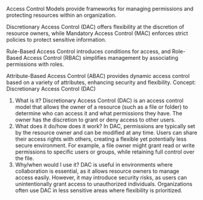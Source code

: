 Access Control Models provide frameworks for managing permissions and protecting 
resources within an organization. 

Discretionary Access Control (DAC) offers flexibility 
at the discretion of resource owners, while Mandatory Access Control (MAC) enforces 
strict policies to protect sensitive information. 

Rule-Based Access Control introduces 
conditions for access, and Role-Based Access Control (RBAC) simplifies 
management by associating permissions with roles.

Attribute-Based Access Control (ABAC) provides dynamic access control based on a variety of attributes, 
enhancing security and flexibility.
Concept: Discretionary Access Control (DAC)
1. What is it?
Discretionary Access Control (DAC) is an access control model that allows the owner of 
a resource (such as a file or folder) to determine who can access it and what 
permissions they have. The owner has the discretion to grant or deny access to other 
users.
2. What does it do/how does it work?
In DAC, permissions are typically set by the resource owner and can be modified at any 
time. Users can share their access rights with others, creating a flexible yet potentially 
less secure environment. For example, a file owner might grant read or write 
permissions to specific users or groups, while retaining full control over the file.
3. Why/when would I use it?
DAC is useful in environments where collaboration is essential, as it allows resource 
owners to manage access easily. However, it may introduce security risks, as users can 
unintentionally grant access to unauthorized individuals. Organizations often use DAC 
in less sensitive areas where flexibility is prioritized.